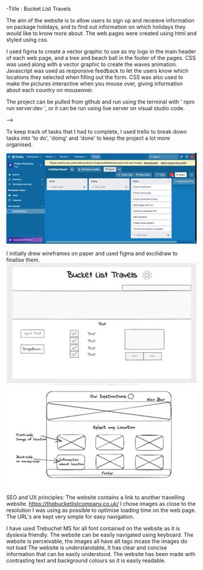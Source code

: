 <!-- I'd like you to make a readme.md file in your project and start filling that out. It's like a text file, but you can use markdown or HTML to format it a little more nicely. One of the project requirements is to have detailed planning, wireframes, a list of ways your site follows accessibility guidelines, and a list of the SEO and UX principles that were considered. These should be covered in your readme file. You can add a screenshots or images directory to your project and include pictures of any planning (personas/wireframes etc) you have used, and you can display them in the readme file using markdown. If you're not sure about how to do this let me know and we can go over it. :D -->

<!-- ccya_readme.md in classnotes -->


-Title : Bucket List Travels

The aim of the website is to allow users to sign up and receieve information on package holidays, and to find out information on which holidays they would like to know more about.
The web pages were created using html and styled using css.

I used figma to create a vector graphic to use as my logo in the main header of each web page, and a tree and beach ball in the footer of the pages.
CSS was used along with a vector graphic to create the waves animation.
Javascript was used as responsive feedback to let the users know which locations they selected when filling out the form.
CSS was also used to make the pictures interactive when you mouse over, giving information about each country on mouseover.


The project can be pulled from github and run using the terminal with ' npm run server:dev ', or it can be run using live server on visual studio code.

<!-- -Include wireframes used and any personas used to help create yoyr website. --> -->
To keep track of tasks that I had to complete, I used trello to break down tasks into 'to do', 'doing' and 'done' to keep the project a lot more organised.

![trello used to plan the project](/public/images/trello.png)

I initially drew wireframes on paper and used figma and excilidraw to finalise them.
![home page wireframe -figma](/public/images/wireframe_home.png)
![destination page wireframe-excelidraw ](/public/images/wireframe_destinations.png)


<!-- SEO principles - 
Keywords used?
Page loading - it needs to be fast, what have you used to make the page fast. e.g images as close to resoultion as possible to reduce load time
Are the pages visually stable.
Have you optimised URLs? -->

SEO and UX principles:
The website contains a link to another travelling website. https://thebucketlistcompany.co.uk/
I chose images as close to the resolution I was using as possible to optimise loading time on the web page.
The URL's are kept very simple for easy navigation.

<!-- Meta tags?
Keywords? -->


<!-- UX and accessibility-
Dyslexia friendly font?  -->
I have used Trebuchet MS for all font contained on the website as it is dyslexia friendly.
The website can be easily navigated using keyboard.
The website is perceivable, the images all have alt tags incase the images do not load
The website is understandable, It has clear and concise information that can be easily understood.
The website has been made with contrasting text and background colours so it is easily readable.

<!-- Enough contrast between text and background.
Appropriate header tags. html and content side.
Have you made sure there are no broken links?
Have you avoided things like auto playing videos,pop ups and large file sizes?
What design patterns did you use and why? www.ui-patterns.com -->




